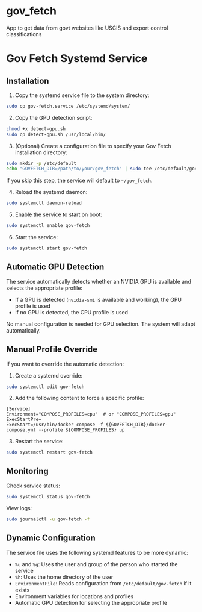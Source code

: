 # gov_fetch
App to get data from govt websites like USCIS and export control classifications

# Gov Fetch Systemd Service

## Installation

1. Copy the systemd service file to the system directory:

```bash
sudo cp gov-fetch.service /etc/systemd/system/
```

2. Copy the GPU detection script:

```bash
chmod +x detect-gpu.sh
sudo cp detect-gpu.sh /usr/local/bin/
```

3. (Optional) Create a configuration file to specify your Gov Fetch installation directory:

```bash
sudo mkdir -p /etc/default
echo "GOVFETCH_DIR=/path/to/your/gov_fetch" | sudo tee /etc/default/gov-fetch
```

If you skip this step, the service will default to `~/gov_fetch`.

4. Reload the systemd daemon:

```bash
sudo systemctl daemon-reload
```

5. Enable the service to start on boot:

```bash
sudo systemctl enable gov-fetch
```

6. Start the service:

```bash
sudo systemctl start gov-fetch
```

## Automatic GPU Detection

The service automatically detects whether an NVIDIA GPU is available and selects the appropriate profile:

- If a GPU is detected (`nvidia-smi` is available and working), the GPU profile is used
- If no GPU is detected, the CPU profile is used

No manual configuration is needed for GPU selection. The system will adapt automatically.

## Manual Profile Override

If you want to override the automatic detection:

1. Create a systemd override:

```bash
sudo systemctl edit gov-fetch
```

2. Add the following content to force a specific profile:

```
[Service]
Environment="COMPOSE_PROFILES=cpu"  # or "COMPOSE_PROFILES=gpu"
ExecStartPre=
ExecStart=/usr/bin/docker compose -f ${GOVFETCH_DIR}/docker-compose.yml --profile ${COMPOSE_PROFILES} up
```

3. Restart the service:

```bash
sudo systemctl restart gov-fetch
```

## Monitoring

Check service status:

```bash
sudo systemctl status gov-fetch
```

View logs:

```bash
sudo journalctl -u gov-fetch -f
```

## Dynamic Configuration

The service file uses the following systemd features to be more dynamic:

- `%u` and `%g`: Uses the user and group of the person who started the service
- `%h`: Uses the home directory of the user
- `EnvironmentFile`: Reads configuration from `/etc/default/gov-fetch` if it exists
- Environment variables for locations and profiles
- Automatic GPU detection for selecting the appropriate profile
